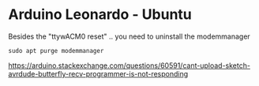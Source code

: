 # 

# Arduino Leonardo - Ubuntu 

Besides the "ttywACM0 reset" .. you need to uninstall the modemmanager

`sudo apt purge modemmanager`

https://arduino.stackexchange.com/questions/60591/cant-upload-sketch-avrdude-butterfly-recv-programmer-is-not-responding